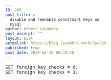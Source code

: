 ```yaml
---
ID: 286
post_title: >
  disable and reenable constraint keys on
  mysql
author: Albert Lacambra
post_excerpt: ""
layout: post
permalink: https://blog.lacambra.tech/?p=286
published: true
post_date: 2019-01-30 08:38:20
---
```

<pre>SET foreign_key_checks = 0;
SET foreign_key_checks = 1;
</pre>